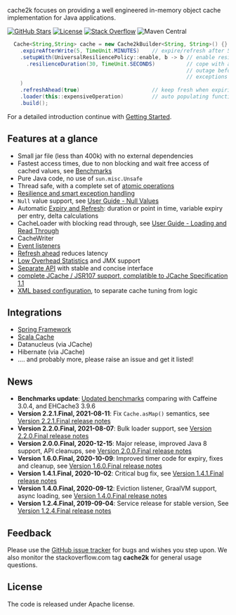 cache2k focuses on providing a well engineered in-memory object cache implementation for
Java applications. 

[![GitHub Stars](https://x.h7e.eu/badges/xz/q/github/starGazers/gh-stargazers/cache2k/cache2k)](https://github.com/cache2k/cache2k/stargazers)
[![License](https://x.h7e.eu/badges/xz/txt/license/apache)](https://www.apache.org/licenses/LICENSE-2.0.html)
[![Stack Overflow](https://x.h7e.eu/badges/xz/txt/stackoverflow/cache2k)](https://stackoverflow.com/questions/tagged/cache2k)
![Maven Central](https://x.h7e.eu/badges/xz/q/maven/latestVersion/maven-central/org.cache2k/cache2k-api)

````java
  Cache<String,String> cache = new Cache2kBuilder<String, String>() {}
    .expireAfterWrite(5, TimeUnit.MINUTES)    // expire/refresh after 5 minutes
    .setupWith(UniversalResiliencePolicy::enable, b -> b // enable resilience policy
      .resilienceDuration(30, TimeUnit.SECONDS)          // cope with at most 30 seconds
                                                         // outage before propagating 
                                                         // exceptions
    )
    .refreshAhead(true)                       // keep fresh when expiring
    .loader(this::expensiveOperation)         // auto populating function
    .build();
````

For a detailed introduction continue with [Getting Started](docs/latest/user-guide.html#getting-started).

## Features at a glance

 * Small jar file (less than 400k) with no external dependencies
 * Fastest access times, due to non blocking and wait free access of cached values, see [Benchmarks](benchmarks.html)
 * Pure Java code, no use of `sun.misc.Unsafe`
 * Thread safe, with a complete set of [atomic operations](docs/latest/user-guide.html#atomic-operations)
 * [Resilience and smart exception handling](docs/latest/user-guide.html#resilience-and-exceptions) 
 * `Null` value support, see [User Guide - Null Values](docs/latest/user-guide.html#null-values)
 * Automatic [Expiry and Refresh](docs/latest/user-guide.html#expiry-and-refresh): duration or point in time, variable expiry per entry, delta calculations
 * CacheLoader with blocking read through, see [User Guide - Loading and Read Through](docs/latest/user-guide.html#loading-read-through)
 * CacheWriter
 * [Event listeners](docs/latest/user-guide.html#event-listeners)
 * [Refresh ahead](docs/latest/user-guide.html#refresh-ahead) reduces latency
 * [Low Overhead Statistics](docs/latest/user-guide.html#statistics) and JMX support
 * [Separate API](docs/latest/apidocs/cache2k-api/index.html) with stable and concise interface
 * [complete JCache / JSR107 support, complatible to JCache Specification 1.1](docs/latest/user-guide.html#jcache)
 * [XML based configuration](docs/latest/user-guide.html#xml-configuration), to separate cache tuning from logic

## Integrations

 * [Spring Framework](docs/latest/user-guide.html#spring)
 * [Scala Cache](https://github.com/cb372/scalacache)
 * Datanucleus (via JCache)
 * Hibernate (via JCache)
 * .... and probably more, please raise an issue and get it listed! 

## News

  * **Benchmarks update**: [Updated benchmarks](benchmarks.html) comparing with Caffeine 3.0.4, and EHCache3 3.9.6
  * **Version 2.2.1.Final, 2021-08-11**: Fix `Cache.asMap()` semantics, see [Version 2.2.1.Final release notes](2/2.1.Final.html)
  * **Version 2.2.0.Final, 2021-08-07**: Bulk loader support, see [Version 2.2.0.Final release notes](2/2.0.Final.html)
  * **Version 2.0.0.Final, 2020-12-15**: Major release, improved Java 8 support, API cleanups, see [Version 2.0.0.Final release notes](2/0.0.Final.html)
  * **Version 1.6.0.Final, 2020-10-09**: Improved timer code for expiry, fixes and cleanup, see [Version 1.6.0.Final release notes](1/6.0.Final.html)
  * **Version 1.4.1.Final, 2020-10-02**: Critical bug fix, see [Version 1.4.1.Final release notes](1/4.1.Final.html)
  * **Version 1.4.0.Final, 2020-09-12**: Eviction listener, GraalVM support, async loading, see [Version 1.4.0.Final release notes](1/4.0.Final.html)
  * **Version 1.2.4.Final, 2019-09-04**: Service release for stable version, See [Version 1.2.4.Final release notes](1/2.4.Final.html)

## Feedback

Please use the [GitHub issue tracker](https://github.com/cache2k/cache2k) for bugs and wishes you step upon. We also monitor the stackoverflow.com tag
**cache2k** for general usage questions.

## License

The code is released under Apache license. 
